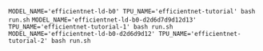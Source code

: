 `MODEL_NAME='efficientnet-ld-b0' TPU_NAME='efficientnet-tutorial' bash run.sh`
`MODEL_NAME='efficientnet-ld-b0-d2d6d7d9d12d13' TPU_NAME='efficientnet-tutorial-1' bash run.sh`
`MODEL_NAME='efficientnet-ld-b0-d2d6d9d12' TPU_NAME='efficientnet-tutorial-2' bash run.sh`
